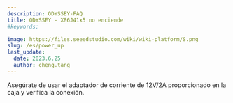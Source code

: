 ```yaml
---
description: ODYSSEY-FAQ
title: ODYSSEY - X86J41x5 no enciende
#keywords:

image: https://files.seeedstudio.com/wiki/wiki-platform/S.png
slug: /es/power_up
last_update:
  date: 2023.6.25   
  author: cheng.tang
---
```

Asegúrate de usar el adaptador de corriente de 12V/2A proporcionado en la caja y verifica la conexión.